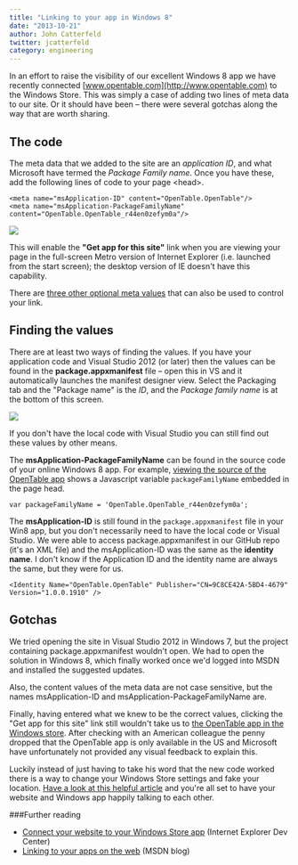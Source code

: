 ```yaml
---
title: "Linking to your app in Windows 8"
date: "2013-10-21"
author: John Catterfeld
twitter: jcatterfeld
category: engineering
---
```


In an effort to raise the visibility of our excellent Windows 8 app we have recently connected [www.opentable.com](http://www.opentable.com) to the Windows Store. This was simply a case of adding two lines of meta data to our site. Or it should have been &ndash; there were several gotchas along the way that are worth sharing.

## The code

The meta data that we added to the site are an _application ID_, and what Microsoft have termed the _Package Family name_. Once you have these, add the following lines of code to your page &lt;head&gt;.

    <meta name="msApplication-ID" content="OpenTable.OpenTable"/>
    <meta name="msApplication-PackageFamilyName" content="OpenTable.OpenTable_r44en0zefym0a"/>

![](/images/posts/get-app-for-this-site.png)

This will enable the **"Get app for this site"** link when you are viewing your page in the full-screen Metro version of Internet Explorer (i.e. launched from the start screen); the desktop version of IE doesn't have this capability.

There are [three other optional meta values](http://msdn.microsoft.com/en-us/library/ie/hh781489%28v=vs.85%29.aspx#code-snippet-1) that can also be used to control your link.

## Finding the values

There are at least two ways of finding the values. If you have your application code and Visual Studio 2012 (or later) then the values can be found in the **package.appxmanifest** file &ndash; open this in VS and it automatically launches the manifest designer view. Select the Packaging tab and the "Package name" is the _ID_, and the _Package family name_ is at the bottom of this screen.

![](/images/posts/vs-screenshot.png)

If you don't have the local code with Visual Studio you can still find out these values by other means.

The **msApplication-PackageFamilyName** can be found in the source code of your online Windows 8 app. For example, [viewing the source of the OpenTable app](view-source:http://apps.microsoft.com/windows/en-us/app/d7c37fb3-d594-4366-8003-e49c8e953095) shows a Javascript variable `packageFamilyName` embedded in the page head.

    var packageFamilyName = 'OpenTable.OpenTable_r44en0zefym0a';

The **msApplication-ID** is still found in the `package.appxmanifest` file in your Win8 app, but you don't necessarily need to have the local code or Visual Studio. We were able to access package.appxmanifest in our GitHub repo (it's an XML file) and the msApplication-ID was the same as the **identity name**. I don't know if the Application ID and the identity name are always the same, but they were for us.

    <Identity Name="OpenTable.OpenTable" Publisher="CN=9C8CE42A-5BD4-4679" Version="1.0.0.1910" />

## Gotchas

We tried opening the site in Visual Studio 2012 in Windows 7, but the project containing package.appxmanifest wouldn't open. We had to open the solution in Windows 8, which finally worked once we'd logged into MSDN and installed the suggested updates.

Also, the content values of the meta data are not case sensitive, but the names msApplication-ID and msApplication-PackageFamilyName are.

Finally, having entered what we knew to be the correct values, clicking the "Get app for this site" link still wouldn't take us to [the OpenTable app in the Windows store](http://apps.microsoft.com/windows/en-us/app/d7c37fb3-d594-4366-8003-e49c8e953095). After checking with an American colleague the penny dropped that the OpenTable app is only available in the US and Microsoft have unfortunately not provided any visual feedback to explain this.

Luckily instead of just having to take his word that the new code worked there is a way to change your Windows Store settings and fake your location. [Have a look at this helpful article](http://www.guidingtech.com/20936/change-windows-8-store-region/) and you're all set to have your website and Windows app happily talking to each other.

###Further reading

- [Connect your website to your Windows Store app](http://msdn.microsoft.com/en-us/library/ie/hh781489%28v=vs.85%29.aspx) (Internet Explorer Dev Center)
- [Linking to your apps on the web](http://blogs.msdn.com/b/windowsstore/archive/2012/02/22/linking-to-your-apps-on-the-web.aspx) (MSDN blog)
